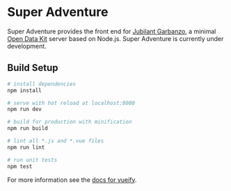 <!--
Copyright 2017 Super Adventure Developers
See the NOTICE file at the top-level directory of this distribution and at
https://github.com/nafundi/super-adventure/blob/master/NOTICE.

This file is part of Super Adventure. It is subject to the license terms in
the LICENSE file found in the top-level directory of this distribution and at
https://www.apache.org/licenses/LICENSE-2.0. No part of Super Adventure,
including this file, may be copied, modified, propagated, or distributed
except according to the terms contained in the LICENSE file.
-->

# Super Adventure

Super Adventure provides the front end for [Jubilant Garbanzo](https://github.com/nafundi/jubilant-garbanzo), a minimal [Open Data Kit](https://opendatakit.org/) server based on Node.js. Super Adventure is currently under development.

## Build Setup

``` bash
# install dependencies
npm install

# serve with hot reload at localhost:8080
npm run dev

# build for production with minification
npm run build

# lint all *.js and *.vue files
npm run lint

# run unit tests
npm test
```

For more information see the [docs for vueify](https://github.com/vuejs/vueify).
